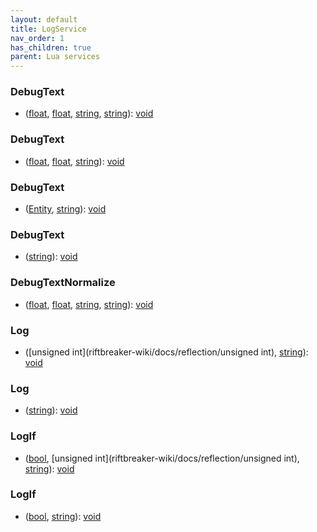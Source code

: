 ```yaml
---
layout: default
title: LogService
nav_order: 1
has_children: true
parent: Lua services
---
```

### DebugText
 * ([float](riftbreaker-wiki/docs/reflection/float), [float](riftbreaker-wiki/docs/reflection/float), [string](riftbreaker-wiki/docs/reflection/string), [string](riftbreaker-wiki/docs/reflection/string)): [void](riftbreaker-wiki/docs/reflection/void)
  
### DebugText
 * ([float](riftbreaker-wiki/docs/reflection/float), [float](riftbreaker-wiki/docs/reflection/float), [string](riftbreaker-wiki/docs/reflection/string)): [void](riftbreaker-wiki/docs/reflection/void)
  
### DebugText
 * ([Entity](riftbreaker-wiki/docs/reflection/Entity), [string](riftbreaker-wiki/docs/reflection/string)): [void](riftbreaker-wiki/docs/reflection/void)
  
### DebugText
 * ([string](riftbreaker-wiki/docs/reflection/string)): [void](riftbreaker-wiki/docs/reflection/void)
  
### DebugTextNormalize
 * ([float](riftbreaker-wiki/docs/reflection/float), [float](riftbreaker-wiki/docs/reflection/float), [string](riftbreaker-wiki/docs/reflection/string), [string](riftbreaker-wiki/docs/reflection/string)): [void](riftbreaker-wiki/docs/reflection/void)
  
### Log
 * ([unsigned int](riftbreaker-wiki/docs/reflection/unsigned int), [string](riftbreaker-wiki/docs/reflection/string)): [void](riftbreaker-wiki/docs/reflection/void)
  
### Log
 * ([string](riftbreaker-wiki/docs/reflection/string)): [void](riftbreaker-wiki/docs/reflection/void)
  
### LogIf
 * ([bool](riftbreaker-wiki/docs/reflection/bool), [unsigned int](riftbreaker-wiki/docs/reflection/unsigned int), [string](riftbreaker-wiki/docs/reflection/string)): [void](riftbreaker-wiki/docs/reflection/void)
  
### LogIf
 * ([bool](riftbreaker-wiki/docs/reflection/bool), [string](riftbreaker-wiki/docs/reflection/string)): [void](riftbreaker-wiki/docs/reflection/void)
  
